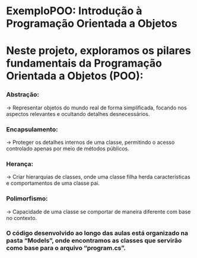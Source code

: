 # ExemploPOO: Introdução à Programação Orientada a Objetos
# Neste projeto, exploramos os pilares fundamentais da Programação Orientada a Objetos (POO):
### Abstração:
-> Representar objetos do mundo real de forma simplificada, focando nos aspectos relevantes e ocultando detalhes desnecessários.
### Encapsulamento:
-> Proteger os detalhes internos de uma classe, permitindo o acesso controlado apenas por meio de métodos públicos.
### Herança:
-> Criar hierarquias de classes, onde uma classe filha herda características e comportamentos de uma classe pai.
### Polimorfismo:
-> Capacidade de uma classe se comportar de maneira diferente com base no contexto.
### O código desenvolvido ao longo das aulas está organizado na pasta “Models”, onde encontramos as classes que servirão como base para o arquivo “program.cs”.
